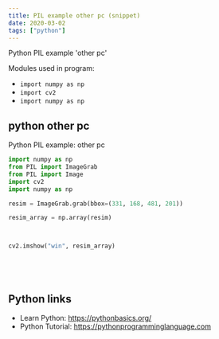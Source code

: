 ```yaml
---
title: PIL example other pc (snippet)
date: 2020-03-02
tags: ["python"]
---
```

Python PIL example 'other pc'


Modules used in program: 
* `import numpy as np`
* `import cv2`
* `import numpy as np`

## python other pc

Python PIL example: other pc

```python
import numpy as np
from PIL import ImageGrab
from PIL import Image
import cv2
import numpy as np

resim = ImageGrab.grab(bbox=(331, 168, 481, 201))

resim_array = np.array(resim)



cv2.imshow("win", resim_array)






```

## Python links

- Learn Python: https://pythonbasics.org/
- Python Tutorial: https://pythonprogramminglanguage.com
